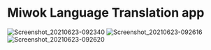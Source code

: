 
# Miwok Language Translation app 
![Screenshot_20210623-092340](https://user-images.githubusercontent.com/71092412/123064094-e06b8580-d405-11eb-83c7-20aa999e1b6f.png)
![Screenshot_20210623-092616](https://user-images.githubusercontent.com/71092412/123064104-e2354900-d405-11eb-9d66-bf05827a690d.png)
![Screenshot_20210623-092620](https://user-images.githubusercontent.com/71092412/123064106-e2cddf80-d405-11eb-8bef-8bfcc738e25a.png)
